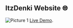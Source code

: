 ## ItzDenki Website 🌐
![Picture 1](https://64.media.tumblr.com/9b923871f1b7ef53947a50cf29afe5fc/ca5f16ff7e504798-c6/s1280x1920/b2d9c80a442d7054f1ec98f81e1945f024be5126.png)
[Live Demo](http://itzdenkivn.tk).
